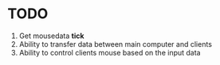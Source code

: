 # TODO

1) Get mousedata **tick**
2) Ability to transfer data between main computer and clients
3) Ability to control clients mouse based on the input data